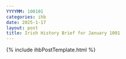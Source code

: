 ```yaml
---
YYYYMM: 100101
categories: ihb
date: 2025-1-17
layout: post
title: Irish History Brief for January 1001
---
```

{% include ihbPostTemplate.html %}